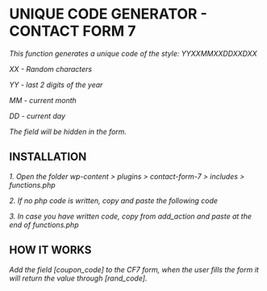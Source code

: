 # UNIQUE CODE GENERATOR - CONTACT FORM 7
_This function generates a unique code of the style: YYXXMMXXDDXXDXX_


_XX - Random characters_

_YY - last 2 digits of the year_

_MM - current month_

_DD - current day_


_The field will be hidden in the form._


## INSTALLATION
_1. Open the folder wp-content > plugins > contact-form-7 > includes > functions.php_

_2. If no php code is written, copy and paste the following code_

_3. In case you have written code, copy from add_action and paste at the end of functions.php_


## HOW IT WORKS
_Add the field [coupon_code] to the CF7 form, when the user fills the form it will return the value through [rand_code]._
